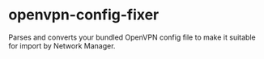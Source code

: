 openvpn-config-fixer
====================

Parses and converts your bundled OpenVPN config file to make it suitable for import by Network Manager.
